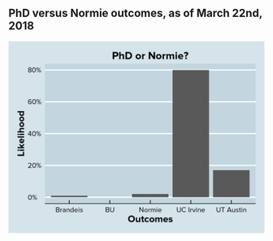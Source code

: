 ## PhD versus Normie outcomes, as of March 22nd, 2018
![Image](https://github.com/justinsola/justinsola.github.com/raw/master/files/2018.03.22_outcomes.png)
